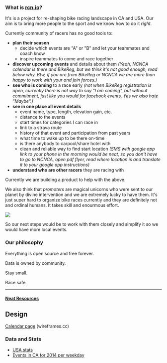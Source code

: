 ### What is [rcn.io](http://rcn.io)?
It's is a project for re-shaping bike racing landscape in CA and USA. Our aim is to bring more people to the sport and we know how to do it _right_.

Currently community of racers has no good tools to:
* **plan their season**
  * decide which events are "A" or "B" and let your teammates and coach know
  * inspire teammates to come and race together
* **discover upcoming events** and details about them _(Yeah, NCNCA calendar is there and BikeReg, but we think it's not good enough, read below why. Btw, if you are from BikeReg or NCNCA we are more than happy to work with your and join forces.)_
* **see who is coming** to a race early _(not when BikeReg registration is open, currently there is not way to say "I am coming", but without commitment, just like you would for facebook events. Yes we also hate "Maybe".)_
* **see in one place all event details**
  * event name, type, length, elevation gain,  etc.
  * distance to the events
  * start times for categories I can race in
  * link to a strava route
  * history of that event and participation from past years
  * what time to wake up to be there on-time
  * is there anybody to carpool/share hotel with
  * clean and reliable way to find start location _(SMS with google app link to your phone in the morning would be neat, so you don't have to go to NCNCA, open pdf flyer, read where location is and translate it to your google app instructions)_
* **understand who are other racers** they are racing with

Currently we are building a product to help with the above.

We also think that _promoters_ are magical unicorns who were sent to our planet by divine intervention and we are extremely lucky to have them. It's just super hard to organize bike races currently and they are definitely not and ordinal humans. It takes skill and enourmous effort.

![](https://media0.giphy.com/media/DkwtmuLxFafVm/200.gif)


So our next steps would be to work with them closely and simplify it so we would have more local events.

### Our philosophy

Everything is open source and free forever.

Data is owned by community.

Stay small.

Race safe.

---

#### [Neat Resources](todo/links.md)

## Design
[Calendar page](https://wireframe.cc/2GVQd5) (wireframes.cc)

### Data and Stats

* [USA stats](https://docs.google.com/spreadsheets/d/1gWdb5VPyeVuQVCyz5bUIjCR7B_t7FKfSrZ2709Lu168/edit#gid=1220030557
)
* [Events in CA for 2014 per weekday](https://docs.google.com/spreadsheets/d/1KEXEXle1BXP6ZM9O9xoUePfI4GlJCW97E5uzcWjnvjY/edit#gid=1598404566)
